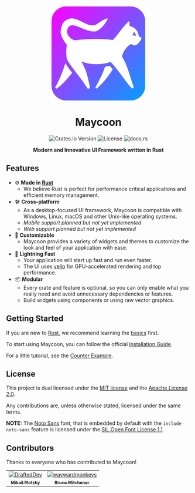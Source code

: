 <div align="center">

![Maycoon Logo](assets/logo-256x256.png)

# Maycoon

![Crates.io Version](https://img.shields.io/crates/v/maycoon)
![License](https://img.shields.io/crates/l/maycoon)
![docs.rs](https://img.shields.io/docsrs/maycoon)

**Modern and Innovative UI Framework written in Rust**

</div>

## Features

- ⚙️ **Made in [Rust](https://www.rust-lang.org)**
    - We believe Rust is perfect for performance critical applications and efficient memory management.
- 🛠️ **Cross-platform**
    - As a desktop-focused UI framework, Maycoon is compatible with Windows, Linux, macOS and other Unix-like operating
      systems.
    - *Mobile support planned but not yet implemented*
    - *Web support planned but not yet implemented*
- 🎨 **Customizable**
    - Maycoon provides a variety of widgets and themes to customize the look and feel of your application with ease.
- 🚀 **Lightning Fast**
    - Your application will start up fast and run even faster.
    - The UI uses [vello](https://github.com/linebender/vello) for GPU-accelerated rendering and top performance.
- 📦 **Modular**
    - Every crate and feature is optional, so you can only enable what you really need and avoid unnecessary
      dependencies or features.
    - Build widgets using components or using raw vector graphics.

## Getting Started

If you are new to [Rust](https://www.rust-lang.org), we recommend learning the [basics](https://www.rust-lang.org/learn)
first.

To start using Maycoon, you can follow
the official [Installation Guide](https://maycoon-ui.github.io/guide/qick-start/installation.html).

For a little tutorial, see the [Counter Example](https://maycoon-ui.github.io/guide/qick-start/basic-app.html).

## License

This project is dual licensed under the [MIT license](LICENSE-MIT) and the [Apache License 2.0](LICENSE-APACHE).

Any contributions are, unless otherwise stated, licensed under the same terms.

**NOTE:** The [Noto Sans](https://fonts.google.com/noto/specimen/Noto+Sans) font, that is embedded by default with the
`include-noto-sans` feature is licensed under
the [SIL Open Font License 1.1](https://openfontlicense.org/open-font-license-official-text/).

## Contributors

Thanks to everyone who has contributed to Maycoon!

<!-- readme: contributors -start -->
<table>
	<tbody>
		<tr>
            <td align="center">
                <a href="https://github.com/DraftedDev">
                    <img src="https://avatars.githubusercontent.com/u/70287588?v=4" width="100;" alt="DraftedDev"/>
                    <br />
                    <sub><b>Mikail Plotzky</b></sub>
                </a>
            </td>
            <td align="center">
                <a href="https://github.com/waywardmonkeys">
                    <img src="https://avatars.githubusercontent.com/u/178582?v=4" width="100;" alt="waywardmonkeys"/>
                    <br />
                    <sub><b>Bruce Mitchener</b></sub>
                </a>
            </td>
		</tr>
	<tbody>
</table>
<!-- readme: contributors -end -->
